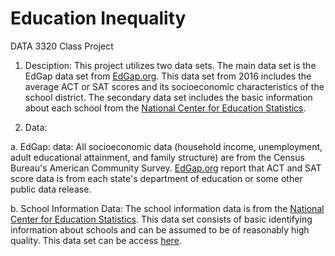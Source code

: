 # Education Inequality
DATA 3320 Class Project

1. Desciption: This project utilizes two data sets. The main data set is the EdGap data set from [EdGap.org](https://www.edgap.org/#5/37.875/-96.987). This data set from 2016 includes the average ACT or SAT scores and its socioeconomic characteristics of the school district. The secondary data set includes the basic information about each school from the [National Center for Education Statistics](https://nces.ed.gov/ccd/pubschuniv.asp).

2. Data: 

  a. EdGap: data: All socioeconomic data (household income, unemployment, adult educational attainment, and family structure) are from the Census Bureau's American Community Survey. [EdGap.org](https://www.edgap.org/#5/37.875/-96.987) report that ACT and SAT score data is from each state's department of education or some other public data release.

  b. School Information Data: The school information data is from the [National Center for Education Statistics](https://nces.ed.gov/ccd/pubschuniv.asp). This data set consists of basic identifying information about schools and can be assumed to be of reasonably high quality. This data set can be access [here](https://www.dropbox.com/s/lkl5nvcdmwyoban/ccd_sch_029_1617_w_1a_11212017.csv?dl=0).

  
